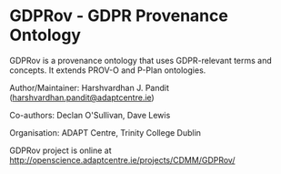 # GDPRov - GDPR Provenance Ontology

GDPRov is a provenance ontology that uses GDPR-relevant terms and concepts.
It extends PROV-O and P-Plan ontologies.

Author/Maintainer: Harshvardhan J. Pandit (harshvardhan.pandit@adaptcentre.ie)

Co-authors: Declan O'Sullivan, Dave Lewis

Organisation: ADAPT Centre, Trinity College Dublin

GDPRov project is online at http://openscience.adaptcentre.ie/projects/CDMM/GDPRov/
